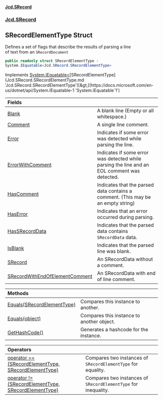 #### [Jcd.SRecord](index.md 'index')
### [Jcd.SRecord](Jcd.SRecord.md 'Jcd.SRecord')

## SRecordElementType Struct

Defines a set of flags that describe the results of parsing a line  
of text from an `SRecordDocument`

```csharp
public readonly struct SRecordElementType :
System.IEquatable<Jcd.SRecord.SRecordElementType>
```

Implements [System.IEquatable&lt;](https://docs.microsoft.com/en-us/dotnet/api/System.IEquatable-1 'System.IEquatable`1')[SRecordElementType](Jcd.SRecord.SRecordElementType.md 'Jcd.SRecord.SRecordElementType')[&gt;](https://docs.microsoft.com/en-us/dotnet/api/System.IEquatable-1 'System.IEquatable`1')

| Fields | |
| :--- | :--- |
| [Blank](Jcd.SRecord.SRecordElementType.Blank.md 'Jcd.SRecord.SRecordElementType.Blank') | A blank line (Empty or all whitespace.) |
| [Comment](Jcd.SRecord.SRecordElementType.Comment.md 'Jcd.SRecord.SRecordElementType.Comment') | A single line comment. |
| [Error](Jcd.SRecord.SRecordElementType.Error.md 'Jcd.SRecord.SRecordElementType.Error') | Indicates if some error was detected while parsing the line. |
| [ErrorWithComment](Jcd.SRecord.SRecordElementType.ErrorWithComment.md 'Jcd.SRecord.SRecordElementType.ErrorWithComment') | Indicates if some error was detected while parsing the line and an EOL comment was detected. |
| [HasComment](Jcd.SRecord.SRecordElementType.HasComment.md 'Jcd.SRecord.SRecordElementType.HasComment') | Indicates that the parsed data contains a comment. (This may be an empty string) |
| [HasError](Jcd.SRecord.SRecordElementType.HasError.md 'Jcd.SRecord.SRecordElementType.HasError') | Indicates that an error occurred during parsing. |
| [HasSRecordData](Jcd.SRecord.SRecordElementType.HasSRecordData.md 'Jcd.SRecord.SRecordElementType.HasSRecordData') | Indicates that the parsed data contains `SRecordData` data. |
| [IsBlank](Jcd.SRecord.SRecordElementType.IsBlank.md 'Jcd.SRecord.SRecordElementType.IsBlank') | Indicates that the parsed line was blank. |
| [SRecord](Jcd.SRecord.SRecordElementType.SRecord.md 'Jcd.SRecord.SRecordElementType.SRecord') | An SRecordData without a comment. |
| [SRecordWithEndOfElementComment](Jcd.SRecord.SRecordElementType.SRecordWithEndOfElementComment.md 'Jcd.SRecord.SRecordElementType.SRecordWithEndOfElementComment') | An SRecordData with end of line comment. |

| Methods | |
| :--- | :--- |
| [Equals(SRecordElementType)](Jcd.SRecord.SRecordElementType.Equals(Jcd.SRecord.SRecordElementType).md 'Jcd.SRecord.SRecordElementType.Equals(Jcd.SRecord.SRecordElementType)') | Compares this instance to another. |
| [Equals(object)](Jcd.SRecord.SRecordElementType.Equals(object).md 'Jcd.SRecord.SRecordElementType.Equals(object)') | Compares this instance to another object. |
| [GetHashCode()](Jcd.SRecord.SRecordElementType.GetHashCode().md 'Jcd.SRecord.SRecordElementType.GetHashCode()') | Generates a hashcode for the instance. |

| Operators | |
| :--- | :--- |
| [operator ==(SRecordElementType, SRecordElementType)](Jcd.SRecord.SRecordElementType.op_Equality(Jcd.SRecord.SRecordElementType,Jcd.SRecord.SRecordElementType).md 'Jcd.SRecord.SRecordElementType.op_Equality(Jcd.SRecord.SRecordElementType, Jcd.SRecord.SRecordElementType)') | Compares two instances of `SRecordElementType` for equality. |
| [operator !=(SRecordElementType, SRecordElementType)](Jcd.SRecord.SRecordElementType.op_Inequality(Jcd.SRecord.SRecordElementType,Jcd.SRecord.SRecordElementType).md 'Jcd.SRecord.SRecordElementType.op_Inequality(Jcd.SRecord.SRecordElementType, Jcd.SRecord.SRecordElementType)') | Compares two instances of `SRecordElementType` for inequality. |
